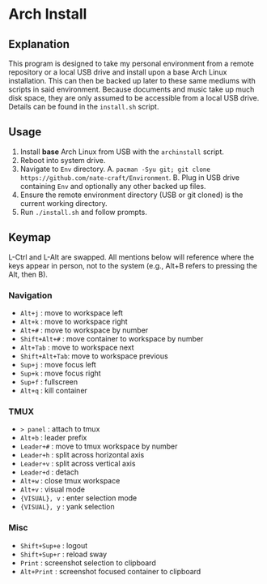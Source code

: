 # Arch Install

## Explanation

This program is designed to take my personal environment from a remote repository or a local
USB drive and install upon a base Arch Linux installation. This can then be backed up
later to these same mediums with scripts in said environment. Because documents and music
take up much disk space, they are only assumed to be accessible from a local USB drive.
Details can be found in the `install.sh` script.

## Usage

1. Install **base** Arch Linux from USB with the `archinstall` script.
2. Reboot into system drive.
3. Navigate to `Env` directory.
  A. `pacman -Syu git; git clone https://github.com/nate-craft/Environment`.
  B. Plug in USB drive containing `Env` and optionally any other backed up files.
4. Ensure the remote environment directory (USB or git cloned) is the current working directory.
5. Run `./install.sh` and follow prompts.

## Keymap

L-Ctrl and L-Alt are swapped. All mentions below will reference where the keys appear in person,
not to the system (e.g., Alt+B refers to pressing the Alt, then B).

### Navigation

- `Alt+j`        : move to workspace left
- `Alt+k`        : move to workspace right
- `Alt+#`        : move to workspace by number
- `Shift+Alt+#`  : move container to workspace by number
- `Alt+Tab`      : move to workspace next 
- `Shift+Alt+Tab`: move to workspace previous
- `Sup+j`        : move focus left
- `Sup+k`        : move focus right
- `Sup+f`        : fullscreen
- `Alt+q`        : kill container

### TMUX

- `> panel`      : attach to tmux
- `Alt+b`        : leader prefix
- `Leader+#`     : move to tmux workspace by number
- `Leader+h`     : split across horizontal axis
- `Leader+v`     : split across vertical axis
- `Leader+d`     : detach
- `Alt+w`        : close tmux workspace
- `Alt+v`        : visual mode
- `{VISUAL}, v`  : enter selection mode
- `{VISUAL}, y`  : yank selection

### Misc

- `Shift+Sup+e`  : logout
- `Shift+Sup+r`  : reload sway
- `Print`        : screenshot selection to clipboard
- `Alt+Print`    : screenshot focused container to clipboard

